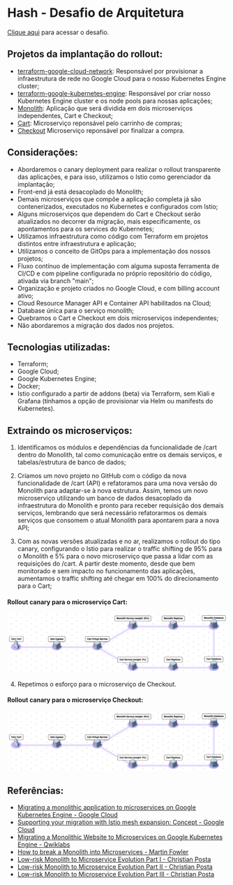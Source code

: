 # Hash - Desafio de Arquitetura

[Clique aqui](https://github.com/hashlab/hiring/blob/master/challenges/pt-br/sre-challenge.md) para acessar o desafio.

## Projetos da implantação do rollout:

- [terraform-google-cloud-network](https://github.com/letsrockthefuture/terraform-google-cloud-network): Responsável por provisionar a infraestrutura de rede no Google Cloud para o nosso Kubernetes Engine cluster;
- [terraform-google-kubernetes-engine](https://github.com/letsrockthefuture/terraform-google-cloud-kubernetes-engine): Responsável por criar nosso Kubernetes Engine cluster e os node pools para nossas aplicações;
- [Monolith](https://github.com/letsrockthefuture/monolith): Aplicação que será dividida em dois microserviços independentes, Cart e Checkout;
- [Cart](https://github.com/letsrockthefuture/cart): Microserviço reponsável pelo carrinho de compras;
- [Checkout](https://github.com/letsrockthefuture/checkout) Microserviço reponsável por finalizar a compra.

## Considerações:

- Abordaremos o canary deployment para realizar o rollout transparente das aplicações, e para isso, utilizamos o Istio como gerenciador da implantação;
- Front-end já está desacoplado do Monolith;
- Demais microserviços que compõe a aplicação completa já são contenerizados, executados no Kubernetes e configurados com Istio;
- Alguns microserviços que dependem do Cart e Checkout serão atualizados no decorrer da migração, mais especificamente, os apontamentos para os services do Kubernetes;
- Utilizamos infraestrutura como código com Terraform em projetos distintos entre infraestrutura e aplicação;
- Utilizamos o conceito de GitOps para a implementação dos nossos projetos;
- Fluxo contínuo de implementação com alguma suposta ferramenta de CI/CD e com pipeline configurada no próprio repositório do código, ativada via branch "main";
- Organização e projeto criados no Google Cloud, e com billing account ativo;
- Cloud Resource Manager API e Container API habilitados na Cloud;
- Database única para o serviço monolith;
- Quebramos o Cart e Checkout em dois microserviços independentes;
- Não abordaremos a migração dos dados nos projetos.

## Tecnologias utilizadas:

- Terraform;
- Google Cloud;
- Google Kubernetes Engine;
- Docker;
- Istio configurado a partir de addons (beta) via Terraform, sem Kiali e Grafana (tínhamos a opção de provisionar via Helm ou manifests do Kubernetes).

## Extraindo os microserviços:

1. Identificamos os módulos e dependências da funcionalidade de /cart dentro do Monolith, tal como comunicação entre os demais serviços, e tabelas/estrutura de banco de dados;

2. Criamos um novo projeto no GitHub com o código da nova funcionalidade de /cart (API) e refatoramos para uma nova versão do Monolith para adaptar-se à nova estrutura. Assim, temos um novo microserviço utilizando um banco de dados desacoplado da infraestrutura do Monolith e pronto para receber requisição dos demais serviços, lembrando que será necessário refatorarmos os demais serviços que consomem o atual Monolith para apontarem para a nova API;

3. Com as novas versões atualizadas e no ar, realizamos o rollout do tipo canary, configurando o Istio para realizar o traffic shifting de 95% para o Monolith e 5% para o novo microserviço que passa a lidar com as requisições do /cart. A partir deste momento, desde que bem monitorado e sem impacto no funcionamento das aplicações, aumentamos o traffic shifting até chegar em 100% do direcionamento para o Cart;

#### Rollout canary para o microserviço Cart:

![alt text](images/cart_canary.png)

4. Repetimos o esforço para o microserviço de Checkout.

#### Rollout canary para o microserviço Checkout:

![alt text](images/cart_canary.png)

## Referências:

- [Migrating a monolithic application to microservices on Google Kubernetes Engine - Google Cloud](https://cloud.google.com/solutions/migrating-a-monolithic-app-to-microservices-gke)
- [Supporting your migration with Istio mesh expansion: Concept - Google Cloud](https://cloud.google.com/solutions/supporting-your-migration-with-istio-mesh-expansion-concept)
- [Migrating a Monolithic Website to Microservices on Google Kubernetes Engine - Qwiklabs](https://www.qwiklabs.com/focuses/11953?parent=catalog)
- [How to break a Monolith into Microservices - Martin Fowler](https://martinfowler.com/articles/break-monolith-into-microservices.html)
- [Low-risk Monolith to Microservice Evolution Part I - Christian Posta](https://blog.christianposta.com/microservices/low-risk-monolith-to-microservice-evolution/)
- [Low-risk Monolith to Microservice Evolution Part II - Christian Posta](https://blog.christianposta.com/microservices/low-risk-monolith-to-microservice-evolution-part-ii/)
- [Low-risk Monolith to Microservice Evolution Part III - Christian Posta](https://blog.christianposta.com/microservices/low-risk-monolith-to-microservice-evolution-part-iii/)